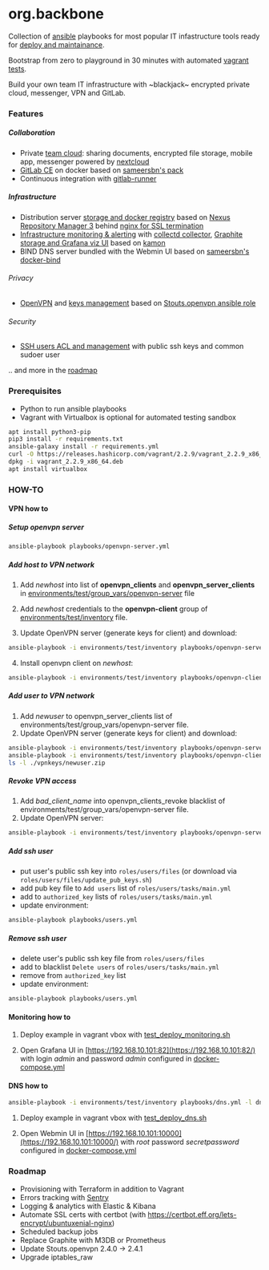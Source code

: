 # org.backbone

Collection of [ansible](https://www.ansible.com/) playbooks for most popular IT infastructure tools
ready for [deploy and maintainance](https://en.wikipedia.org/wiki/Infrastructure_as_code).

Bootstrap from zero to playground in 30 minutes with automated [vagrant tests](tests).

Build your own team IT infrastructure with ~blackjack~ encrypted private cloud, messenger, VPN and GitLab.


### Features

##### Collaboration

* Private [team cloud](tests/test_deploy_teamcloud.sh): sharing documents, encrypted file storage, mobile app, messenger powered by [nextcloud](https://nextcloud.com/)
* [GitLab CE](tests/test_deploy_gitlab.sh) on docker based on [sameersbn's pack](https://github.com/sameersbn/docker-gitlab)
* Continuous integration with [gitlab-runner](roles/gitlab-runner/tasks/main.yml)

##### Infrastructure

* Distribution server [storage and docker registry](roles/distribution_hub) based on [Nexus Repository Manager 3](https://github.com/sonatype/docker-nexus3)
behind [nginx for SSL termination](roles/nginx)
* [Infrastructure monitoring & alerting](tests/test_deploy_monitoring.sh) with [collectd collector](roles/collectd_beacon), [Graphite storage and Grafana viz UI](roles/monitoring_hub/files/docker-grafana-graphite/README.md) based on [kamon](https://github.com/kamon-io/docker-grafana-graphite)
* BIND DNS server bundled with the Webmin UI based on [sameersbn's docker-bind](https://github.com/sameersbn/docker-bind)

###### Privacy
* [OpenVPN](tests/test_deploy_openvpn.sh) and [keys management](environments/test/group_vars/openvpn) based on [Stouts.openvpn ansible role](https://github.com/Stouts/Stouts.openvpn/)

###### Security
* [SSH users ACL and management](tests/test_deploy_users.sh) with public ssh keys and common sudoer user

.. and more in the [roadmap](#roadmap)


### Prerequisites

* Python to run ansible playbooks
* Vagrant with Virtualbox is optional for automated testing sandbox
```bash
apt install python3-pip
pip3 install -r requirements.txt
ansible-galaxy install -r requirements.yml
curl -O https://releases.hashicorp.com/vagrant/2.2.9/vagrant_2.2.9_x86_64.deb
dpkg -i vagrant_2.2.9_x86_64.deb
apt install virtualbox
```

### HOW-TO

#### VPN how to 
##### Setup openvpn server  
```bash
ansible-playbook playbooks/openvpn-server.yml
```

##### Add host to VPN network
1. Add *newhost* into list of **openvpn_clients** and **openvpn_server_clients** in [environments/test/group_vars/openvpn-server](environments/test/group_vars/openvpn-server) file
2. Add *newhost* credentials to the **openvpn-client** group of [environments/test/inventory](environments/test/inventory) file.

3. Update OpenVPN server (generate keys for client) and download:
```bash
ansible-playbook -i environments/test/inventory playbooks/openvpn-server.yml
```
4. Install openvpn client on *newhost*:
```bash
ansible-playbook -i environments/test/inventory playbooks/openvpn-client.yml --limit openvpn-server,newhost
```

##### Add user to VPN network
1. Add *newuser* to openvpn_server_clients list of environments/test/group_vars/openvpn-server file.
2. Update OpenVPN server (generate keys for client) and download:
```bash
ansible-playbook -i environments/test/inventory playbooks/openvpn-server.yml
ansible-playbook -i environments/test/inventory playbooks/openvpn-client.yml
ls -l ./vpnkeys/newuser.zip
```

##### Revoke VPN access
1. Add *bad_client_name* into openvpn_clients_revoke blacklist of environments/test/group_vars/openvpn-server file.
2. Update OpenVPN server:
```bash
ansible-playbook -i environments/test/inventory playbooks/openvpn-server.yml --limit openvpn-server
```


##### Add ssh user

* put user's public ssh key into `roles/users/files` (or download via `roles/users/files/update_pub_keys.sh`)
* add pub key file to `Add users` list of `roles/users/tasks/main.yml`
* add to `authorized_key` lists of `roles/users/tasks/main.yml`
* update environment:
```bash
ansible-playbook playbooks/users.yml
```

##### Remove ssh user

* delete user's public ssh key file from `roles/users/files`
* add to blacklist `Delete users` of `roles/users/tasks/main.yml`
* remove from `authorized_key` list
* update environment:
```bash
ansible-playbook playbooks/users.yml
```


#### Monitoring how to

1. Deploy example in vagrant vbox with [test_deploy_monitoring.sh](tests/test_deploy_monitoring.sh)

2. Open Grafana UI in [https://192.168.10.101:82](https://192.168.10.101:82/) with login *admin* and password *admin* configured in [docker-compose.yml](roles/monitoring_hub/files/docker-grafana-graphite/docker-compose.yml)


#### DNS how to

```bash
ansible-playbook -i environments/test/inventory playbooks/dns.yml -l dns
```

1. Deploy example in vagrant vbox with [test_deploy_dns.sh](tests/test_deploy_dns.sh)

2. Open Webmin UI in [https://192.168.10.101:10000](https://192.168.10.101:10000/) with *root* password *secretpassword* configured in [docker-compose.yml](roles/dns/files/docker-compose.yml)


### Roadmap

* Provisioning with Terraform in addition to Vagrant
* Errors tracking with [Sentry](https://sentry.io/) 
* Logging & analytics with Elastic & Kibana
* Automate SSL certs with certbot (with https://certbot.eff.org/lets-encrypt/ubuntuxenial-nginx)
* Scheduled backup jobs
* Replace Graphite with M3DB or Prometheus
* Update Stouts.openvpn 2.4.0 -> 2.4.1
* Upgrade iptables_raw
